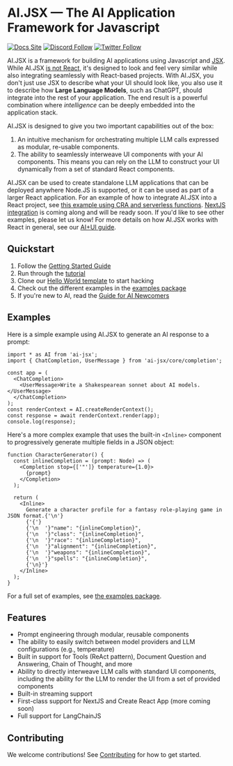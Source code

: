 # AI.JSX — The AI Application Framework for Javascript

[![Docs Site](https://img.shields.io/badge/Docs%20Site-docs.ai--jsx.com-orange)](https://docs.ai-jsx.com)
[![Discord Follow](https://dcbadge.vercel.app/api/server/MsKAeKF8kU?style=flat)](https://discord.gg/MsKAeKF8kU)
[![Twitter Follow](https://img.shields.io/twitter/follow/fixieai?style=social)](https://twitter.com/fixieai)

AI.JSX is a framework for building AI applications using Javascript and [JSX](https://react.dev/learn/writing-markup-with-jsx). While AI.JSX [is not React](https://docs.ai-jsx.com/is-it-react), it's designed to look and feel very similar while also integrating seamlessly with React-based projects. With AI.JSX, you don't just use JSX to describe what your UI should look like, you also use it to describe how **Large Language Models**, such as ChatGPT, should integrate into the rest of your application. The end result is a powerful combination where _intelligence_ can be deeply embedded into the application stack.

AI.JSX is designed to give you two important capabilities out of the box:

1. An intuitive mechanism for orchestrating multiple LLM calls expressed as modular, re-usable components.
1. The ability to seamlessly interweave UI components with your AI components. This means you can rely on the LLM to construct your UI dynamically from a set of standard React components.

AI.JSX can be used to create standalone LLM applications that can be deployed anywhere Node.JS is supported, or it can be used as part of a larger React application. For an example of how to integrate AI.JSX into a React project, see [this example using CRA and serverless functions](https://github.com). [NextJS integration](https://github.com/fixie-ai/ai-jsx/tree/main/packages/nextjs-demo) is coming along and will be ready soon. If you'd like to see other examples, please let us know! For more details on how AI.JSX works with React in general, see our [AI+UI guide](https://docs.ai-jsx.com/guides/ai-ui).

## Quickstart

1. Follow the [Getting Started Guide](https://docs.ai-jsx.com/getting-started)
1. Run through the [tutorial](https://docs.ai-jsx.com/category/tutorial)
1. Clone our [Hello World template](https://github.com/fixie-ai/ai-jsx-template) to start hacking
1. Check out the different examples in the [examples package](https://github.com/fixie-ai/ai-jsx/tree/main/packages/examples)
1. If you're new to AI, read the [Guide for AI Newcomers](https://docs.ai-jsx.com/guides/brand-new)

## Examples

Here is a simple example using AI.JSX to generate an AI response to a prompt:

```tsx
import * as AI from 'ai-jsx';
import { ChatCompletion, UserMessage } from 'ai-jsx/core/completion';

const app = (
  <ChatCompletion>
    <UserMessage>Write a Shakespearean sonnet about AI models.</UserMessage>
  </ChatCompletion>
);
const renderContext = AI.createRenderContext();
const response = await renderContext.render(app);
console.log(response);
```

Here's a more complex example that uses the built-in `<Inline>` component to progressively generate multiple fields in a JSON object:

```tsx
function CharacterGenerator() {
  const inlineCompletion = (prompt: Node) => (
    <Completion stop={['"']} temperature={1.0}>
      {prompt}
    </Completion>
  );

  return (
    <Inline>
      Generate a character profile for a fantasy role-playing game in JSON format.{'\n'}
      {'{'}
      {'\n  '}"name": "{inlineCompletion}",
      {'\n  '}"class": "{inlineCompletion}",
      {'\n  '}"race": "{inlineCompletion}",
      {'\n  '}"alignment": "{inlineCompletion}",
      {'\n  '}"weapons": "{inlineCompletion}",
      {'\n  '}"spells": "{inlineCompletion}",
      {'\n}'}
    </Inline>
  );
}
```

For a full set of examples, see [the examples package](https://github.com/fixie-ai/ai-jsx/tree/main/packages/examples).

## Features

- Prompt engineering through modular, reusable components
- The ability to easily switch between model providers and LLM configurations (e.g., temperature)
- Built in support for Tools (ReAct pattern), Document Question and Answering, Chain of Thought, and more
- Ability to directly interweave LLM calls with standard UI components, including the ability for the LLM to render the UI from a set of provided components
- Built-in streaming support
- First-class support for NextJS and Create React App (more coming soon)
- Full support for LangChainJS

## Contributing

We welcome contributions! See [Contributing](packages/docs/docs/contributing/index.md) for how to get started.
